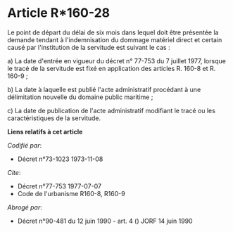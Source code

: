 # Article R*160-28

Le point de départ du délai de six mois dans lequel doit être présentée la demande tendant à l'indemnisation du dommage
matériel direct et certain causé par l'institution de la servitude est suivant le cas :

a) La date d'entrée en vigueur du décret n° 77-753 du 7 juillet 1977, lorsque le tracé de la servitude est fixé en
application des articles R. 160-8 et R. 160-9 ;

b) La date à laquelle est publié l'acte administratif procédant à une délimitation nouvelle du domaine public maritime ;

c) La date de publication de l'acte administratif modifiant le tracé ou les caractéristiques de la servitude.

**Liens relatifs à cet article**

_Codifié par_:

  - Décret n°73-1023 1973-11-08

_Cite_:

  - Décret n°77-753 1977-07-07
  - Code de l'urbanisme R160-8, R160-9

_Abrogé par_:

  - Décret n°90-481 du 12 juin 1990 - art. 4 () JORF 14 juin 1990
